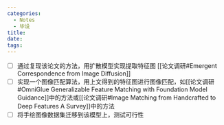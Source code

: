 ```yaml
---
categories:
  - Notes
  - 毕设
title:
date:
tags:
---
```

- [ ] 通过复现该论文的方法，用扩散模型实现提取特征图 [[论文调研#Emergent Correspondence from Image Diffusion]]
- [ ] 实现一个图像匹配算法，用上文得到的特征图进行图像匹配，如[[论文调研#OmniGlue Generalizable Feature Matching with Foundation Model Guidance]]中的方法或[[论文调研#Image Matching from Handcrafted to Deep Features A Survey]]中的方法
- [ ] 将手绘图像数据集迁移到该模型上，测试可行性